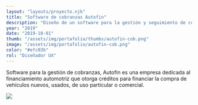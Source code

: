```yaml
---
layout: "layouts/proyecto.njk"
title: "Software de cobranzas Autofin"
description: "Diseño de un software para la gestión y seguimiento de cobranzas para Autofin"
year: "2019"
date: "2019-10-01"
thumb: "/assets/img/portafolio/thumbs/autofin-cob.png"
image: "/assets/img/portafolio/autofin-cob.png"
color: "#efc03b"
rol: "Diseñador UX"
---
```


Software para la gestión de cobranzas, Autofin es una empresa dedicada al financiamiento automotriz que otorga créditos para financiar la compra de vehículos nuevos, usados, de uso particular o comercial.

<img src="/assets/img/portafolio/autofin-cobranzas.png.png"> 